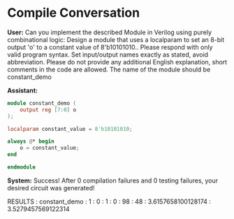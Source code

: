 # Compile Conversation

**User:**
Can you implement the described Module in Verilog using purely combinational logic:
Design a module that uses a localparam to set an 8-bit output 'o' to a constant value of 8'b10101010..
Please respond with only valid program syntax. Set input/output names exactly as stated, avoid abbreviation. Please do not provide any additional English explanation, short comments in the code are allowed.
The name of the module should be constant_demo


**Assistant:**
```verilog
module constant_demo (
    output reg [7:0] o
);

localparam constant_value = 8'b10101010;

always @* begin
    o = constant_value;
end

endmodule
```

**System:**
Success!
After 0 compilation failures and 0 testing failures, your desired circuit was generated!


RESULTS : constant_demo : 1 : 0 : 1 : 0 : 98 : 48 : 3.6157658100128174 : 3.5279457569122314